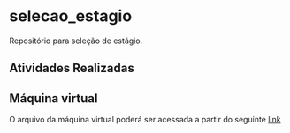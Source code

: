 # selecao_estagio
Repositório para seleção de estágio.

## Atividades Realizadas


## Máquina virtual
O arquivo da máquina virtual poderá ser acessada a partir do seguinte  [link](https://drive.google.com/file/d/1c9MjhHYSaaR2yKtIceQmxWaKATE6kTLn/view?usp=sharing)
